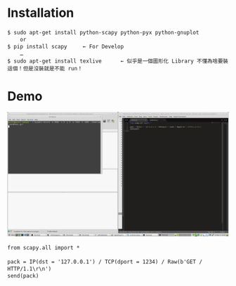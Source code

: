 # Installation

~~~
$ sudo apt-get install python-scapy python-pyx python-gnuplot
    or
$ pip install scapy     ← For Develop
    … 
$ sudo apt-get install texlive      ← 似乎是一個圖形化 Library 不懂為啥要裝這個！但是沒裝就是不能 run！
~~~

# Demo

![Alt text](https://raw.githubusercontent.com/scott1028/scapyStudy/master/test01.gif "Demo")

~~~
from scapy.all import *

pack = IP(dst = '127.0.0.1') / TCP(dport = 1234) / Raw(b'GET / HTTP/1.1\r\n')
send(pack)

~~~
